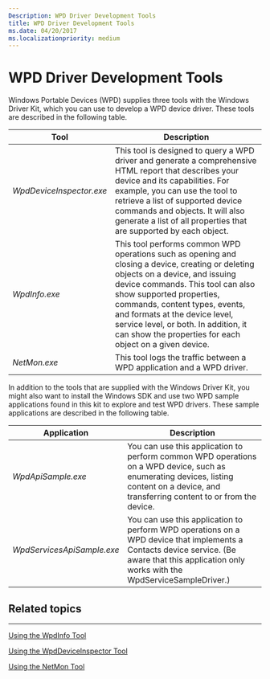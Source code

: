 ```yaml
---
Description: WPD Driver Development Tools
title: WPD Driver Development Tools
ms.date: 04/20/2017
ms.localizationpriority: medium
---
```


# WPD Driver Development Tools


Windows Portable Devices (WPD) supplies three tools with the Windows Driver Kit, which you can use to develop a WPD device driver. These tools are described in the following table.

| Tool                     | Description                                                                                                                                                                                                                                                                                                                                                              |
|--------------------------|--------------------------------------------------------------------------------------------------------------------------------------------------------------------------------------------------------------------------------------------------------------------------------------------------------------------------------------------------------------------------|
| *WpdDeviceInspector.exe* | This tool is designed to query a WPD driver and generate a comprehensive HTML report that describes your device and its capabilities. For example, you can use the tool to retrieve a list of supported device commands and objects. It will also generate a list of all properties that are supported by each object.                                                   |
| *WpdInfo.exe*            | This tool performs common WPD operations such as opening and closing a device, creating or deleting objects on a device, and issuing device commands. This tool can also show supported properties, commands, content types, events, and formats at the device level, service level, or both. In addition, it can show the properties for each object on a given device. |
| *NetMon.exe*             | This tool logs the traffic between a WPD application and a WPD driver.                                                                                                                                                                                                                                                                                                   |

 

In addition to the tools that are supplied with the Windows Driver Kit, you might also want to install the Windows SDK and use two WPD sample applications found in this kit to explore and test WPD drivers. These sample applications are described in the following table.

| Application                | Description                                                                                                                                                                                    |
|----------------------------|------------------------------------------------------------------------------------------------------------------------------------------------------------------------------------------------|
| *WpdApiSample.exe*         | You can use this application to perform common WPD operations on a WPD device, such as enumerating devices, listing content on a device, and transferring content to or from the device.       |
| *WpdServicesApiSample.exe* | You can use this application to perform WPD operations on a WPD device that implements a Contacts device service. (Be aware that this application only works with the WpdServiceSampleDriver.) |

 

## <span id="related_topics"></span>Related topics


****
[Using the WpdInfo Tool](using-the-wpdinfo-tool.md)

[Using the WpdDeviceInspector Tool](using-the-wpddeviceinspector-tool.md)

[Using the NetMon Tool](using-the-netmon-tool.md)

 

 





